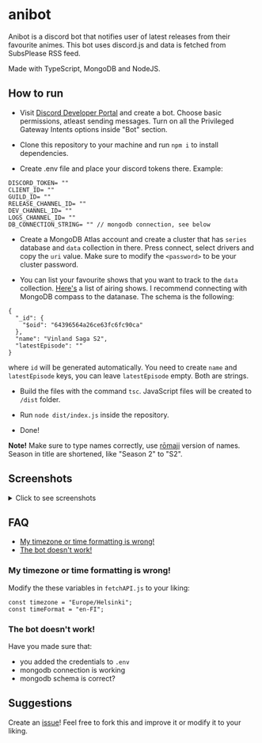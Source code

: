 # anibot
Anibot is a discord bot that notifies user of latest releases from their favourite animes. This bot uses discord.js and data is fetched from SubsPlease RSS feed.

Made with TypeScript, MongoDB and NodeJS.


## How to run

- Visit [Discord Developer Portal](https://discord.com/developers/docs/intro) and create a bot. Choose basic permissions, atleast sending messages. Turn on all the Privileged Gateway Intents options inside "Bot" section.

- Clone this repository to your machine and run ```npm i``` to install dependencies.

- Create .env file and place your discord tokens there. Example:


```
DISCORD_TOKEN= ""
CLIENT_ID= ""
GUILD_ID= ""
RELEASE_CHANNEL_ID= ""
DEV_CHANNEL_ID= ""
LOGS_CHANNEL_ID= ""
DB_CONNECTION_STRING= "" // mongodb connection, see below
```


- Create a MongoDB Atlas account and create a cluster that has ```series``` database and ```data``` collection in there. Press connect, select drivers and copy the ```uri``` value. Make sure to modify the ```<password>``` to be your cluster password. 

- You can list your favourite shows that you want to track to the ```data``` collection. [Here's](https://myanimelist.net/anime/season) a list of airing shows. I recommend connecting with MongoDB compass to the datanase. The schema is the following:

```
{
  "_id": {
    "$oid": "64396564a26ce63fc6fc90ca"
  },
  "name": "Vinland Saga S2",
  "latestEpisode": ""
}
```

where ```id``` will be generated automatically. You need to create ```name``` and ```latestEpisode``` keys, you can leave ```latestEpisode``` empty. Both are strings.

- Build the files with the command ```tsc```. JavaScript files will be created to ```/dist``` folder.

- Run ```node dist/index.js``` inside the repository.

- Done!

**Note!** Make sure to type names correctly, use [rōmaji](https://en.wikipedia.org/wiki/Romanization_of_Japanese) version of names. Season in title are shortened, like "Season 2" to "S2".

## Screenshots

<details>
<summary>Click to see screenshots</summary>
<br>

Bot sending notification of a new release. Runs every five minutes automatically in the background.

<img width="706" alt="Picture of the bot sending a new release message" src="https://user-images.githubusercontent.com/49764796/214304019-fd82a0da-1bf3-453d-8d50-f2b7e80fded2.png">

<br>

```/latest``` command which responds with ten latest releases

<img width="702" alt="image" src="https://user-images.githubusercontent.com/49764796/214304300-fdc3d33e-5536-4d1d-8492-1f47c29b71c4.png">
</details>

## FAQ

- [My timezone or time formatting is wrong!](#my-timezone-or-time-formatting-is-wrong)
- [The bot doesn't work!](#the-bot-doesnt-work)


### My timezone or time formatting is wrong!

Modify the these variables in ```fetchAPI.js``` to your liking:
```
const timezone = "Europe/Helsinki";
const timeFormat = "en-FI";
```

### The bot doesn't work!

Have you made sure that:
- you added the credentials to ```.env```
- mongodb connection is working
- mongodb schema is correct?


## Suggestions
Create an [issue](https://github.com/kristianka/anibot/issues)!
Feel free to fork this and improve it or modify it to your liking.
